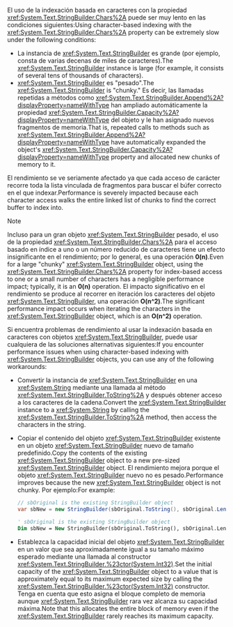 <span data-ttu-id="b8721-101">El uso de la indexación basada en caracteres con la propiedad <xref:System.Text.StringBuilder.Chars%2A> puede ser muy lento en las condiciones siguientes:</span><span class="sxs-lookup"><span data-stu-id="b8721-101">Using character-based indexing with the <xref:System.Text.StringBuilder.Chars%2A> property can be extremely slow under the following conditions:</span></span>

- <span data-ttu-id="b8721-102">La instancia de <xref:System.Text.StringBuilder> es grande (por ejemplo, consta de varias decenas de miles de caracteres).</span><span class="sxs-lookup"><span data-stu-id="b8721-102">The <xref:System.Text.StringBuilder> instance is large (for example, it consists of several tens of thousands of characters).</span></span>
- <span data-ttu-id="b8721-103"><xref:System.Text.StringBuilder> es "pesado".</span><span class="sxs-lookup"><span data-stu-id="b8721-103">The <xref:System.Text.StringBuilder> is "chunky."</span></span> <span data-ttu-id="b8721-104">Es decir, las llamadas repetidas a métodos como <xref:System.Text.StringBuilder.Append%2A?displayProperty=nameWithType> han ampliado automáticamente la propiedad <xref:System.Text.StringBuilder.Capacity%2A?displayProperty=nameWithType> del objeto y le han asignado nuevos fragmentos de memoria.</span><span class="sxs-lookup"><span data-stu-id="b8721-104">That is, repeated calls to methods such as <xref:System.Text.StringBuilder.Append%2A?displayProperty=nameWithType> have automatically expanded the object's <xref:System.Text.StringBuilder.Capacity%2A?displayProperty=nameWithType> property and allocated new chunks of memory to it.</span></span>

<span data-ttu-id="b8721-105">El rendimiento se ve seriamente afectado ya que cada acceso de carácter recorre toda la lista vinculada de fragmentos para buscar el búfer correcto en el que indexar.</span><span class="sxs-lookup"><span data-stu-id="b8721-105">Performance is severely impacted because each character access walks the entire linked list of chunks to find the correct buffer to index into.</span></span>

> [!NOTE]
>  <span data-ttu-id="b8721-106">Incluso para un gran objeto <xref:System.Text.StringBuilder> pesado, el uso de la propiedad <xref:System.Text.StringBuilder.Chars%2A> para el acceso basado en índice a uno o un número reducido de caracteres tiene un efecto insignificante en el rendimiento; por lo general, es una operación **0(n)**.</span><span class="sxs-lookup"><span data-stu-id="b8721-106">Even for a large "chunky" <xref:System.Text.StringBuilder> object, using the <xref:System.Text.StringBuilder.Chars%2A> property for index-based access to one or a small number of characters has a negligible performance impact; typically, it is an **0(n)** operation.</span></span> <span data-ttu-id="b8721-107">El impacto significativo en el rendimiento se produce al recorrer en iteración los caracteres del objeto <xref:System.Text.StringBuilder>, una operación **O(n^2)**.</span><span class="sxs-lookup"><span data-stu-id="b8721-107">The significant performance impact occurs when iterating the characters in the <xref:System.Text.StringBuilder> object, which is an **O(n^2)** operation.</span></span> 

<span data-ttu-id="b8721-108">Si encuentra problemas de rendimiento al usar la indexación basada en caracteres con objetos <xref:System.Text.StringBuilder>, puede usar cualquiera de las soluciones alternativas siguientes:</span><span class="sxs-lookup"><span data-stu-id="b8721-108">If you encounter performance issues when using character-based indexing with <xref:System.Text.StringBuilder> objects, you can use any of the following workarounds:</span></span>

- <span data-ttu-id="b8721-109">Convertir la instancia de <xref:System.Text.StringBuilder> en una <xref:System.String> mediante una llamada al método <xref:System.Text.StringBuilder.ToString%2A> y después obtener acceso a los caracteres de la cadena.</span><span class="sxs-lookup"><span data-stu-id="b8721-109">Convert the <xref:System.Text.StringBuilder> instance to a <xref:System.String> by calling the <xref:System.Text.StringBuilder.ToString%2A> method, then access the characters in the string.</span></span>

- <span data-ttu-id="b8721-110">Copiar el contenido del objeto <xref:System.Text.StringBuilder> existente en un objeto <xref:System.Text.StringBuilder> nuevo de tamaño predefinido.</span><span class="sxs-lookup"><span data-stu-id="b8721-110">Copy the contents of the existing <xref:System.Text.StringBuilder> object to a new pre-sized <xref:System.Text.StringBuilder> object.</span></span> <span data-ttu-id="b8721-111">El rendimiento mejora porque el objeto <xref:System.Text.StringBuilder> nuevo no es pesado.</span><span class="sxs-lookup"><span data-stu-id="b8721-111">Performance improves because the new <xref:System.Text.StringBuilder> object is not chunky.</span></span> <span data-ttu-id="b8721-112">Por ejemplo:</span><span class="sxs-lookup"><span data-stu-id="b8721-112">For example:</span></span>

   ```csharp
   // sbOriginal is the existing StringBuilder object
   var sbNew = new StringBuilder(sbOriginal.ToString(), sbOriginal.Length);
   ```
   ```vb
   ' sbOriginal is the existing StringBuilder object
   Dim sbNew = New StringBuilder(sbOriginal.ToString(), sbOriginal.Length)
   ```
- <span data-ttu-id="b8721-113">Establezca la capacidad inicial del objeto <xref:System.Text.StringBuilder> en un valor que sea aproximadamente igual a su tamaño máximo esperado mediante una llamada al constructor <xref:System.Text.StringBuilder.%23ctor(System.Int32)>.</span><span class="sxs-lookup"><span data-stu-id="b8721-113">Set the initial capacity of the <xref:System.Text.StringBuilder> object to a value that is approximately equal to its maximum expected size by calling the <xref:System.Text.StringBuilder.%23ctor(System.Int32)> constructor.</span></span> <span data-ttu-id="b8721-114">Tenga en cuenta que esto asigna el bloque completo de memoria aunque <xref:System.Text.StringBuilder> rara vez alcanza su capacidad máxima.</span><span class="sxs-lookup"><span data-stu-id="b8721-114">Note that this allocates the entire block of memory even if the <xref:System.Text.StringBuilder> rarely reaches its maximum capacity.</span></span>
